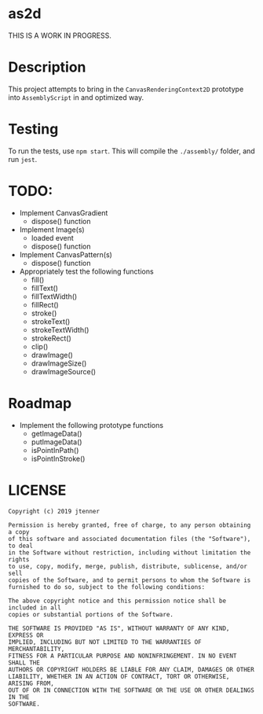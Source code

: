 # as2d

THIS IS A WORK IN PROGRESS.

# Description

This project attempts to bring in the `CanvasRenderingContext2D` prototype into `AssemblyScript` in
and optimized way.

# Testing

To run the tests, use `npm start`. This will compile the `./assembly/` folder, and run `jest`.

# TODO:
- Implement CanvasGradient
  - dispose() function
- Implement Image(s)
  - loaded event
  - dispose() function
- Implement CanvasPattern(s)
  - dispose() function
- Appropriately test the following functions
  - fill()
  - fillText()
  - fillTextWidth()
  - fillRect()
  - stroke()
  - strokeText()
  - strokeTextWidth()
  - strokeRect()
  - clip()
  - drawImage()
  - drawImageSize()
  - drawImageSource()


# Roadmap

- Implement the following prototype functions
  - getImageData()
  - putImageData()
  - isPointInPath()
  - isPointInStroke()


# LICENSE

```
Copyright (c) 2019 jtenner

Permission is hereby granted, free of charge, to any person obtaining a copy
of this software and associated documentation files (the "Software"), to deal
in the Software without restriction, including without limitation the rights
to use, copy, modify, merge, publish, distribute, sublicense, and/or sell
copies of the Software, and to permit persons to whom the Software is
furnished to do so, subject to the following conditions:

The above copyright notice and this permission notice shall be included in all
copies or substantial portions of the Software.

THE SOFTWARE IS PROVIDED "AS IS", WITHOUT WARRANTY OF ANY KIND, EXPRESS OR
IMPLIED, INCLUDING BUT NOT LIMITED TO THE WARRANTIES OF MERCHANTABILITY,
FITNESS FOR A PARTICULAR PURPOSE AND NONINFRINGEMENT. IN NO EVENT SHALL THE
AUTHORS OR COPYRIGHT HOLDERS BE LIABLE FOR ANY CLAIM, DAMAGES OR OTHER
LIABILITY, WHETHER IN AN ACTION OF CONTRACT, TORT OR OTHERWISE, ARISING FROM,
OUT OF OR IN CONNECTION WITH THE SOFTWARE OR THE USE OR OTHER DEALINGS IN THE
SOFTWARE.
```
